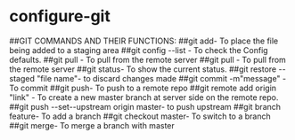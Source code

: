 # configure-git
##GIT COMMANDS AND THEIR FUNCTIONS:
##git add- To place the file being added to a staging area
##git config --list - To check the Config defaults.
##git pull - To pull from the remote server
##git pull - To pull from the remote server
##git status- To show the current status.
##git restore --staged "file name"- to discard changes made
##git commit -m"message" - To commit 
##git push- To push to a remote repo
##git remote add origin "link" - To create a new master branch at server side on the remote repo.
##git push --set--upstream origin master- to push upstream
##git branch feature- To add a branch
##git checkout master- To switch to a branch
##git merge- To merge a branch with master
